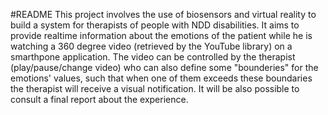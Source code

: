 #README
This project involves the use of biosensors and virtual reality to build a system for therapists of people with NDD disabilities.
It aims to provide realtime information about the emotions of the patient while he is watching a 360 degree video (retrieved by the YouTube library) on a smarthpone application.
The video can be controlled by the therapist (play/pause/change video) who can also define some "bounderies" for the emotions' values, such that when one of them exceeds these boundaries the therapist will receive a visual notification.
It will be also possible to consult a final report about the experience. 
